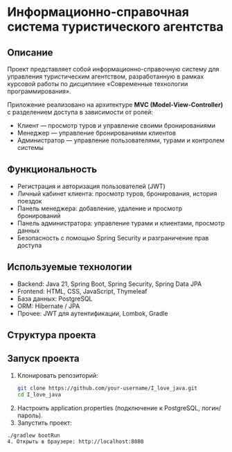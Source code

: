 # Информационно-справочная система туристического агентства

## Описание
Проект представляет собой информационно-справочную систему для управления туристическим агентством, разработанную в рамках курсовой работы по дисциплине «Современные технологии программирования».

Приложение реализовано на архитектуре **MVC (Model-View-Controller)** с разделением доступа в зависимости от ролей:
- Клиент — просмотр туров и управление своими бронированиями
- Менеджер — управление бронированиями клиентов
- Администратор — управление пользователями, турами и контролем системы

## Функциональность
- Регистрация и авторизация пользователей (JWT)
- Личный кабинет клиента: просмотр туров, бронирования, история поездок
- Панель менеджера: добавление, удаление и просмотр бронирований
- Панель администратора: управление турами и клиентами, просмотр данных
- Безопасность с помощью Spring Security и разграничение прав доступа

## Используемые технологии
- Backend: Java 21, Spring Boot, Spring Security, Spring Data JPA  
- Frontend: HTML, CSS, JavaScript, Thymeleaf  
- База данных: PostgreSQL  
- ORM: Hibernate / JPA  
- Прочее: JWT для аутентификации, Lombok, Gradle
  
## Структура проекта


## Запуск проекта
1. Клонировать репозиторий:
   ```bash
   git clone https://github.com/your-username/I_love_java.git
   cd I_love_java
2. Настроить application.properties (подключение к PostgreSQL, логин/пароль).
3. Запустить проект:
```bash
./gradlew bootRun
4. Открыть в браузере: http://localhost:8080
